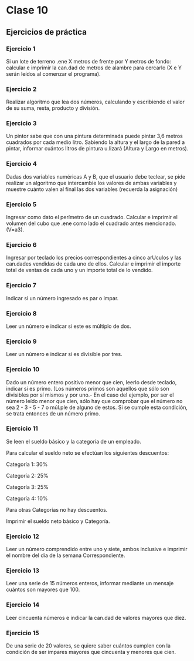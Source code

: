 # Clase 10

## Ejercicios de práctica

### Ejercicio 1

Si un lote de terreno .ene X metros de frente por Y metros de fondo: calcular e imprimir la can.dad de metros de alambre para cercarlo (X e Y serán leídos al comenzar el programa).

### Ejercicio 2

Realizar algoritmo que lea dos números, calculando y escribiendo el valor de su suma, resta, producto y división.

### Ejercicio 3

Un pintor sabe que con una pintura determinada puede pintar 3,6 metros cuadrados por cada medio litro. Sabiendo la altura y el largo de la pared a pintar, informar cuántos litros de pintura u.lizará (Altura y Largo en metros). 

### Ejercicio 4

Dadas dos variables numéricas A y B, que el usuario debe teclear, se pide realizar un algoritmo que intercambie los valores de ambas variables y muestre cuánto valen al final las dos variables (recuerda la asignación)

### Ejercicio 5

Ingresar como dato el perímetro de un cuadrado. Calcular e imprimir el volumen del cubo que .ene como lado el cuadrado antes mencionado. (V=a3).

### Ejercicio 6

Ingresar por teclado los precios correspondientes a cinco arUculos y las can.dades vendidas de cada uno de ellos. Calcular e imprimir el importe total de ventas de cada uno y un importe total de lo vendido. 

### Ejercicio 7

Indicar si un número ingresado es par o impar. 

### Ejercicio 8

Leer un número e indicar si este es múltiplo de dos. 

### Ejercicio 9

Leer un número e indicar si es divisible por tres. 

### Ejercicio 10

Dado un número entero positivo menor que cien, leerlo desde teclado, indicar si es primo. (Los números primos son aquellos que sólo son divisibles por sí mismos y por uno.- En el caso del ejemplo, por ser el número leído menor que cien, sólo hay que comprobar que el número no sea 2 - 3 - 5 - 7 o múl.ple de alguno de estos. Si se cumple esta condición, se trata entonces de un número primo. 

### Ejercicio 11

Se leen el sueldo básico y la categoría de un empleado. 

Para calcular el sueldo neto se efectúan los siguientes descuentos: 

Categoría 1: 30% 

Categoría 2: 25% 

Categoría 3: 25% 

Categoría 4: 10% 

Para otras Categorías no hay descuentos. 

Imprimir el sueldo neto básico y Categoría.

### Ejercicio 12

Leer un número comprendido entre uno y siete, ambos inclusive e imprimir el nombre del día de la semana Correspondiente.

### Ejercicio 13

Leer una serie de 15 números enteros, informar mediante un mensaje cuántos son mayores que 100. 
### Ejercicio 14

Leer cincuenta números e indicar la can.dad de valores mayores que diez.

### Ejercicio 15

De una serie de 20 valores, se quiere saber cuántos cumplen con la condición de ser impares mayores que cincuenta y menores que cien.